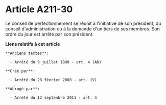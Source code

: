 # Article A211-30

Le conseil de perfectionnement se réunit à l'initiative de son président, du conseil d'administration ou à la demande d'un
tiers de ses membres. Son ordre du jour est arrêté par son président.

**Liens relatifs à cet article**

	**Anciens textes**:

	  - Arrêté du 9 juillet 1990 - art. 4 (Ab)

	**Créé par**:

	  - Arrêté du 28 février 2008 - art. (V)

	**Abrogé par**:

	  - Arrêté du 12 septembre 2011 - art. 4
